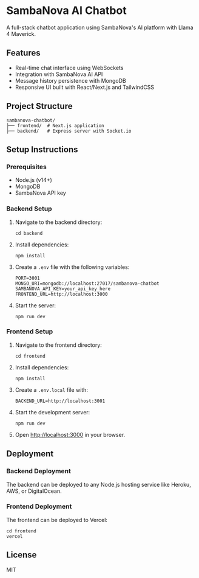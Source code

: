 # SambaNova AI Chatbot

A full-stack chatbot application using SambaNova's AI platform with Llama 4 Maverick.

## Features

- Real-time chat interface using WebSockets
- Integration with SambaNova AI API
- Message history persistence with MongoDB
- Responsive UI built with React/Next.js and TailwindCSS

## Project Structure

```
sambanova-chatbot/
├── frontend/  # Next.js application
├── backend/   # Express server with Socket.io
```

## Setup Instructions

### Prerequisites

- Node.js (v14+)
- MongoDB
- SambaNova API key

### Backend Setup

1. Navigate to the backend directory:
   ```
   cd backend
   ```

2. Install dependencies:
   ```
   npm install
   ```

3. Create a `.env` file with the following variables:
   ```
   PORT=3001
   MONGO_URI=mongodb://localhost:27017/sambanova-chatbot
   SAMBANOVA_API_KEY=your_api_key_here
   FRONTEND_URL=http://localhost:3000
   ```

4. Start the server:
   ```
   npm run dev
   ```

### Frontend Setup

1. Navigate to the frontend directory:
   ```
   cd frontend
   ```

2. Install dependencies:
   ```
   npm install
   ```

3. Create a `.env.local` file with:
   ```
   BACKEND_URL=http://localhost:3001
   ```

4. Start the development server:
   ```
   npm run dev
   ```

5. Open [http://localhost:3000](http://localhost:3000) in your browser.

## Deployment

### Backend Deployment

The backend can be deployed to any Node.js hosting service like Heroku, AWS, or DigitalOcean.

### Frontend Deployment

The frontend can be deployed to Vercel:

```
cd frontend
vercel
```

## License

MIT